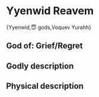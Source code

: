 # Yyenwid Reavem

{Yyenwid,😇 gods,Voquev Yurahh}

## **God of:** Grief/Regret

## **Godly description**

## **Physical description**
